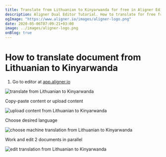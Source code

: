 ```yaml
---
title: Translate from Lithuanian to Kinyarwanda for free in Aligner Editor
description: Aligner Dual Editor Tutorial. How to translate for free from Lithuanian to Kinyarwanda. Aligner is multilingual document management platform. 
ogImage: "https://www.aligner.io/images/aligner-logo.png"
date: 2020-05-06T07:09:21+03:00
image: ../images/aligner-logo.png
onBlog: true
---
```


# How to translate document from Lithuanian to Kinyarwanda

1. Go to editor at [app.aligner.io](https://app.aligner.io "Aligner App web page")

![translate from Lithuanian to Kinyarwanda](../aligner-blank-editor.png "translate from Lithuanian to Kinyarwanda")

Copy-paste content or upload content

![upload content from Lithuanian to Kinyarwanda](../aligner-uploaded-document.png "upload content from Lithuanian to Kinyarwanda")

Choose desired language

![choose machine translation from Lithuanian to Kinyarwanda](../aligner-language-dropdown.png "choose machine translation from Lithuanian to Kinyarwanda")

Work and edit 2 documents in parallel

![edit translation from Lithuanian to Kinyarwanda](../aligner-double-sitded-editor.png "edit translation from Lithuanian to Kinyarwanda")


